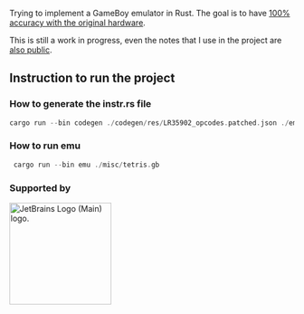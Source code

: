 Trying to implement a GameBoy emulator in Rust. The goal is to have [100% accuracy with the original hardware](https://mgba.io/2017/04/30/emulation-accuracy).

This is still a work in progress, even the notes that I use in the project are [also public](https://www.notion.so/oscarcpozas/Emulando-la-Gameboy-en-Rust-8919f3bae14947ce9ff4111986a27e29?pvs=4).

## Instruction to run the project

### How to generate the instr.rs file

```rust
cargo run --bin codegen ./codegen/res/LR35902_opcodes.patched.json ./emu/src/instr.rs
```

 ### How to run emu

```rust
 cargo run --bin emu ./misc/tetris.gb
```

### Supported by

[<img src="https://resources.jetbrains.com/storage/products/company/brand/logos/jb_beam.png" alt="JetBrains Logo (Main) logo." width="180">](https://jb.gg/OpenSourceSupport)
